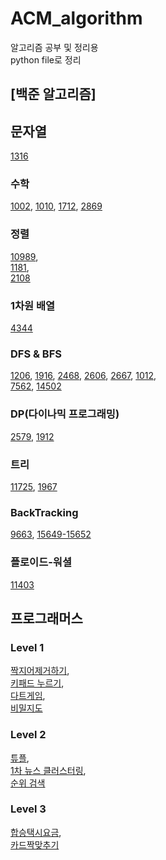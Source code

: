 # ACM_algorithm
알고리즘 공부 및 정리용  
python file로 정리  
## [백준 알고리즘]

## 문자열
[1316](https://github.com/dev-swi2021/ACM_algorithm/blob/main/1316.py)

### 수학
[1002](https://github.com/dev-swi2021/ACM_algorithm/blob/main/1002.py),
[1010](https://github.com/dev-swi2021/ACM_algorithm/blob/main/1010.py),
[1712](https://github.com/dev-swi2021/ACM_algorithm/blob/main/1712.py),
[2869](https://github.com/dev-swi2021/ACM_algorithm/blob/main/2869.py)  

### 정렬
[10989](https://github.com/dev-swi2021/ACM_algorithm/blob/main/10989.py),  
[1181](https://github.com/dev-swi2021/ACM_algorithm/blob/main/1181.py),  
[2108](https://github.com/dev-swi2021/ACM_algorithm/blob/main/2108.py)  

### 1차원 배열  
[4344](https://github.com/dev-swi2021/ACM_algorithm/blob/main/4344.py)  

### DFS & BFS  
[1206](https://github.com/dev-swi2021/ACM_algorithm/blob/main/1206.py),
[1916](https://github.com/dev-swi2021/ACM_algorithm/blob/main/1916.py),
[2468](https://github.com/dev-swi2021/ACM_algorithm/blob/main/2468.py),
[2606](https://github.com/dev-swi2021/ACM_algorithm/blob/main/2606.py),
[2667](https://github.com/dev-swi2021/ACM_algorithm/blob/main/2667.py),
[1012](https://github.com/dev-swi2021/ACM_algorithm/blob/main/1012.py),  
[7562](https://github.com/dev-swi2021/ACM_algorithm/blob/main/7562.py),
[14502](https://github.com/dev-swi2021/ACM_algorithm/blob/main/14502.py)  

### DP(다이나믹 프로그래밍)  
[2579](https://github.com/dev-swi2021/ACM_algorithm/blob/main/2529.py),
[1912](https://github.com/dev-swi2021/ACM_algorithm/blob/main/1912.py)  

### 트리
[11725](https://github.com/dev-swi2021/ACM_algorithm/blob/main/11725.py),
[1967](https://github.com/dev-swi2021/ACM_algorithm/blob/main/11725.py)  

### BackTracking  
[9663](https://github.com/dev-swi2021/ACM_algorithm/blob/main/9633.py),
[15649-15652](https://github.com/dev-swi2021/ACM_algorithm/blob/main/15649-15652.py)

### 플로이드-워셜
[11403](https://github.com/dev-swi2021/ACM_algorithm/blob/main/11403.py)  

## 프로그래머스  
### Level 1
[짝지어제거하기](https://github.com/dev-swi2021/algorithm/blob/main/programmers_0211.py),  
[키패드 누르기](https://github.com/dev-swi2021/algorithm/blob/main/programmers_0212.py),  
[다트게임](https://github.com/dev-swi2021/algorithm/blob/main/programmers_0220.py),  
[비밀지도](https://github.com/dev-swi2021/algorithm/blob/main/programmers_0220_1.py)  

### Level 2
[튜플](https://github.com/dev-swi2021/algorithm/blob/main/programmers_0222.py),  
[1차 뉴스 클러스터링](https://github.com/dev-swi2021/algorithm/blob/main/programmers_0222_1.py),  
[순위 검색](https://github.com/dev-swi2021/algorithm/blob/main/ranking_search.py)  

### Level 3
[합승택시요금](https://github.com/dev-swi2021/algorithm/blob/main/%ED%95%A9%EC%8A%B9%ED%83%9D%EC%8B%9C%EC%9A%94%EA%B8%88.py),  
[카드짝맞추기](https://github.com/dev-swi2021/algorithm/blob/main/%EC%B9%B4%EB%93%9C%EC%A7%9D%EB%A7%9E%EC%B6%94%EA%B8%B0.py)